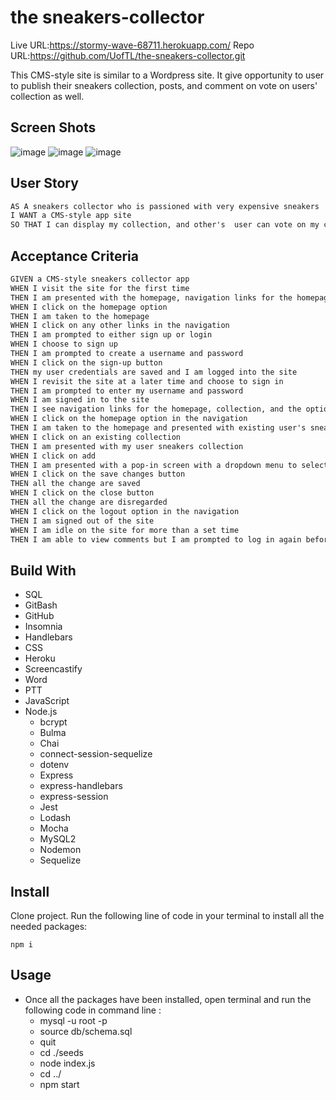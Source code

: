 # the sneakers-collector

Live URL:https://stormy-wave-68711.herokuapp.com/
Repo URL:https://github.com/UofTL/the-sneakers-collector.git

This CMS-style site is similar to a Wordpress site. It give opportunity to user to publish their sneakers collection, posts, and comment on vote on users' collection as well. 

## Screen Shots

![image](https://user-images.githubusercontent.com/84641285/135176803-0815b0bf-44db-49e1-8570-d4a5766758d9.png)
![image](https://user-images.githubusercontent.com/84641285/135176865-90075ef5-6ca5-4732-a160-8a5941153464.png)
![image](https://user-images.githubusercontent.com/84641285/135176982-84455d6f-d34e-4dbb-b5e0-61a3b130ae73.png)

## User Story
```md
AS A sneakers collector who is passioned with very expensive sneakers
I WANT a CMS-style app site
SO THAT I can display my collection, and other's  user can vote on my collection
```

## Acceptance Criteria

```md
GIVEN a CMS-style sneakers collector app
WHEN I visit the site for the first time
THEN I am presented with the homepage, navigation links for the homepage and the option to log in
WHEN I click on the homepage option
THEN I am taken to the homepage
WHEN I click on any other links in the navigation
THEN I am prompted to either sign up or login
WHEN I choose to sign up
THEN I am prompted to create a username and password
WHEN I click on the sign-up button
THEN my user credentials are saved and I am logged into the site
WHEN I revisit the site at a later time and choose to sign in
THEN I am prompted to enter my username and password
WHEN I am signed in to the site
THEN I see navigation links for the homepage, collection, and the option to log out
WHEN I click on the homepage option in the navigation
THEN I am taken to the homepage and presented with existing user's sneakers collection that include sneakers name, sneakers picture, owner, paid price, resell price sneakers' size and the user' note
WHEN I click on an existing collection
THEN I am presented with my user sneakers collection 
WHEN I click on add
THEN I am presented with a pop-in screen with a dropdown menu to select the sneakers' name, size, paid price, resell price and note
WHEN I click on the save changes button
THEN all the change are saved 
WHEN I click on the close button
THEN all the change are disregarded
WHEN I click on the logout option in the navigation
THEN I am signed out of the site
WHEN I am idle on the site for more than a set time
THEN I am able to view comments but I am prompted to log in again before I can add, update, or delete comments
```
## Build With
- SQL
- GitBash
- GitHub
- Insomnia
- Handlebars
- CSS
- Heroku
- Screencastify 
- Word
- PTT
- JavaScript
- Node.js
  - bcrypt 
  - Bulma
  - Chai
  - connect-session-sequelize
  - dotenv
  - Express
  - express-handlebars
  - express-session
  - Jest
  - Lodash
  - Mocha
  - MySQL2
  - Nodemon
  - Sequelize

## Install

Clone project.
Run the following line of code in your terminal to install all the needed packages: 
```
npm i
```
## Usage
- Once all the packages have been installed, open terminal and run the following code in command line : 
  - mysql -u root -p
  - source db/schema.sql
  - quit
  - cd ./seeds
  - node index.js
  - cd ../
  - npm start

```
